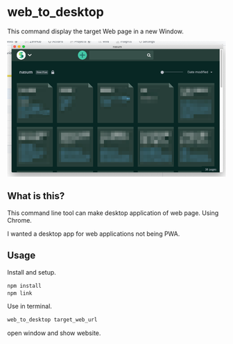 # web_to_desktop

This command display the target Web page in a new Window.

![top](top.png)

## What is this?

This command line tool can make desktop application of web page. Using Chrome.

I wanted a desktop app for web applications not being PWA.

## Usage

Install and setup.

```bash
npm install
npm link
```

Use in terminal.

```bash
web_to_desktop target_web_url
```

open window and show website.